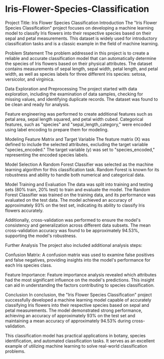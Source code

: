 # Iris-Flower-Species-Classification

Project Title: Iris Flower Species Classification
Introduction
The "Iris Flower Species Classification" project focuses on developing a machine learning model to classify Iris flowers into their respective species based on their sepal and petal measurements. This dataset is widely used for introductory classification tasks and is a classic example in the field of machine learning.

Problem Statement
The problem addressed in this project is to create a reliable and accurate classification model that can automatically determine the species of Iris flowers based on their physical attributes. The dataset contains measurements of sepal length, sepal width, petal length, and petal width, as well as species labels for three different Iris species: setosa, versicolor, and virginica.

Data Exploration and Preprocessing
The project started with data exploration, including the examination of data samples, checking for missing values, and identifying duplicate records. The dataset was found to be clean and ready for analysis.

Feature engineering was performed to create additional features such as petal area, sepal length squared, and petal width cubed. Categorical features, such as "species" and "sepal_length_category," were encoded using label encoding to prepare them for modeling.

Modeling
Feature Matrix and Target Variable
The feature matrix (X) was defined to include the selected attributes, excluding the target variable "species_encoded." The target variable (y) was set to "species_encoded," representing the encoded species labels.

Model Selection
A Random Forest Classifier was selected as the machine learning algorithm for this classification task. Random Forest is known for its robustness and ability to handle both numerical and categorical data.

Model Training and Evaluation
The data was split into training and testing sets (80% train, 20% test) to train and evaluate the model. The Random Forest Classifier was trained on the training data, and its performance was evaluated on the test data. The model achieved an accuracy of approximately 93% on the test set, indicating its ability to classify Iris flowers accurately.

Additionally, cross-validation was performed to ensure the model's consistency and generalization across different data subsets. The mean cross-validation accuracy was found to be approximately 94.53%, supporting the model's robustness.

Further Analysis
The project also included additional analysis steps:

Confusion Matrix: A confusion matrix was used to examine false positives and false negatives, providing insights into the model's performance for each Iris species class.

Feature Importance: Feature importance analysis revealed which attributes had the most significant influence on the model's predictions. This insight can aid in understanding the factors contributing to species classification.

Conclusion
In conclusion, the "Iris Flower Species Classification" project successfully developed a machine learning model capable of accurately classifying Iris flowers into their respective species based on sepal and petal measurements. The model demonstrated strong performance, achieving an accuracy of approximately 93% on the test set and maintaining a mean accuracy of approximately 94.53% during cross-validation.

This classification model has practical applications in botany, species identification, and automated classification tasks. It serves as an excellent example of utilizing machine learning to solve real-world classification problems.
